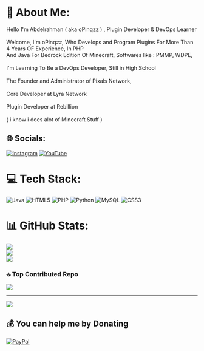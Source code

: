 # 💫 About Me:
Hello I'm Abdelrahman ( aka oPinqzz ) ,  Plugin Developer & DevOps Learner<br><br>Welcome, I'm oPinqzz, Who Develops and Program Plugins For More Than 4 Years OF Experience, In PHP<br>And Java For Bedrock Edition Of Minecraft, Softwares like : PMMP, WDPE,<br><br>I'm Learning To Be a DevOps Developer, Still in High School<br><br>The Founder and Administrator of Pixals Network,<br><br>Core Developer at Lyra Network<br><br>Plugin Developer at Rebillion<br><br>( i know i does alot of Minecraft Stuff )


## 🌐 Socials:
[![Instagram](https://img.shields.io/badge/Instagram-%23E4405F.svg?logo=Instagram&logoColor=white)](https://instagram.com/opinqz.pixals) [![YouTube](https://img.shields.io/badge/YouTube-%23FF0000.svg?logo=YouTube&logoColor=white)](https://youtube.com/@opinqzz) 

# 💻 Tech Stack:
![Java](https://img.shields.io/badge/java-%23ED8B00.svg?style=flat&logo=openjdk&logoColor=white) ![HTML5](https://img.shields.io/badge/html5-%23E34F26.svg?style=flat&logo=html5&logoColor=white) ![PHP](https://img.shields.io/badge/php-%23777BB4.svg?style=flat&logo=php&logoColor=white) ![Python](https://img.shields.io/badge/python-3670A0?style=flat&logo=python&logoColor=ffdd54) ![MySQL](https://img.shields.io/badge/mysql-4479A1.svg?style=flat&logo=mysql&logoColor=white) ![CSS3](https://img.shields.io/badge/css3-%231572B6.svg?style=flat&logo=css3&logoColor=white)
# 📊 GitHub Stats:
![](https://github-readme-stats.vercel.app/api?username=iAbdo2008&theme=monokai&hide_border=false&include_all_commits=true&count_private=false)<br/>
![](https://github-readme-streak-stats.herokuapp.com/?user=iAbdo2008&theme=monokai&hide_border=false)<br/>
![](https://github-readme-stats.vercel.app/api/top-langs/?username=iAbdo2008&theme=monokai&hide_border=false&include_all_commits=true&count_private=false&layout=compact)

### 🔝 Top Contributed Repo
![](https://github-contributor-stats.vercel.app/api?username=iAbdo2008&limit=5&theme=dark&combine_all_yearly_contributions=true)

---
[![](https://visitcount.itsvg.in/api?id=iAbdo2008&icon=0&color=0)](https://visitcount.itsvg.in)

  ## 💰 You can help me by Donating
  [![PayPal](https://img.shields.io/badge/PayPal-00457C?style=for-the-badge&logo=paypal&logoColor=white)](https://paypal.me/oPinqzzDev) 

  
<!-- Proudly created with GPRM ( https://gprm.itsvg.in ) -->

